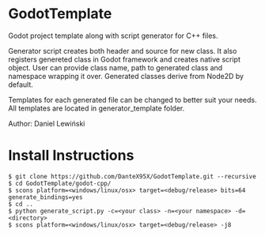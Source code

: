 # GodotTemplate
Godot project template along with script generator for C++ files.

Generator script creates both header and source for new class. It also registers genereted class in Godot framework and creates native script object.
User can provide class name, path to generated class and namespace wrapping it over. Generated classes derive from Node2D by default.

Templates for each generated file can be changed to better suit your needs. All templates are located in generator_template folder.

Author: Daniel Lewiński

# Install Instructions


```console
$ git clone https://github.com/DanteX95X/GodotTemplate.git --recursive
$ cd GodotTemplate/godot-cpp/
$ scons platform=<windows/linux/osx> target=<debug/release> bits=64 generate_bindings=yes
$ cd ..
$ python generate_script.py -c=<your class> -n=<your namespace> -d=<directory>
$ scons platform=<windows/linux/osx> target=<debug/release> -j8
```

